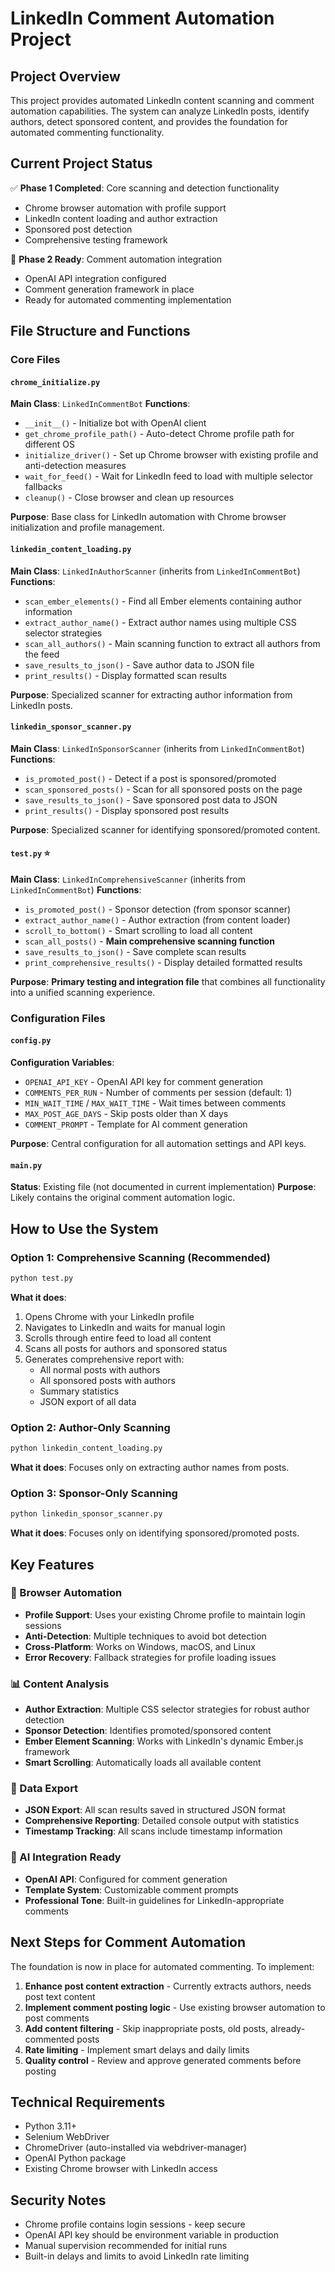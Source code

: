 # LinkedIn Comment Automation Project

## Project Overview
This project provides automated LinkedIn content scanning and comment automation capabilities. The system can analyze LinkedIn posts, identify authors, detect sponsored content, and provides the foundation for automated commenting functionality.

## Current Project Status
✅ **Phase 1 Completed**: Core scanning and detection functionality
- Chrome browser automation with profile support
- LinkedIn content loading and author extraction
- Sponsored post detection
- Comprehensive testing framework

🔄 **Phase 2 Ready**: Comment automation integration
- OpenAI API integration configured
- Comment generation framework in place
- Ready for automated commenting implementation

## File Structure and Functions

### Core Files

#### `chrome_initialize.py`
**Main Class**: `LinkedInCommentBot`
**Functions**:
- `__init__()` - Initialize bot with OpenAI client
- `get_chrome_profile_path()` - Auto-detect Chrome profile path for different OS
- `initialize_driver()` - Set up Chrome browser with existing profile and anti-detection measures
- `wait_for_feed()` - Wait for LinkedIn feed to load with multiple selector fallbacks
- `cleanup()` - Close browser and clean up resources

**Purpose**: Base class for LinkedIn automation with Chrome browser initialization and profile management.

#### `linkedin_content_loading.py`
**Main Class**: `LinkedInAuthorScanner` (inherits from `LinkedInCommentBot`)
**Functions**:
- `scan_ember_elements()` - Find all Ember elements containing author information
- `extract_author_name()` - Extract author names using multiple CSS selector strategies
- `scan_all_authors()` - Main scanning function to extract all authors from the feed
- `save_results_to_json()` - Save author data to JSON file
- `print_results()` - Display formatted scan results

**Purpose**: Specialized scanner for extracting author information from LinkedIn posts.

#### `linkedin_sponsor_scanner.py`
**Main Class**: `LinkedInSponsorScanner` (inherits from `LinkedInCommentBot`)
**Functions**:
- `is_promoted_post()` - Detect if a post is sponsored/promoted
- `scan_sponsored_posts()` - Scan for all sponsored posts on the page
- `save_results_to_json()` - Save sponsored post data to JSON
- `print_results()` - Display sponsored post results

**Purpose**: Specialized scanner for identifying sponsored/promoted content.

#### `test.py` ⭐
**Main Class**: `LinkedInComprehensiveScanner` (inherits from `LinkedInCommentBot`)
**Functions**:
- `is_promoted_post()` - Sponsor detection (from sponsor scanner)
- `extract_author_name()` - Author extraction (from content loader)
- `scroll_to_bottom()` - Smart scrolling to load all content
- `scan_all_posts()` - **Main comprehensive scanning function**
- `save_results_to_json()` - Save complete scan results
- `print_comprehensive_results()` - Display detailed formatted results

**Purpose**: **Primary testing and integration file** that combines all functionality into a unified scanning experience.

### Configuration Files

#### `config.py`
**Configuration Variables**:
- `OPENAI_API_KEY` - OpenAI API key for comment generation
- `COMMENTS_PER_RUN` - Number of comments per session (default: 1)
- `MIN_WAIT_TIME` / `MAX_WAIT_TIME` - Wait times between comments
- `MAX_POST_AGE_DAYS` - Skip posts older than X days
- `COMMENT_PROMPT` - Template for AI comment generation

**Purpose**: Central configuration for all automation settings and API keys.

#### `main.py`
**Status**: Existing file (not documented in current implementation)
**Purpose**: Likely contains the original comment automation logic.

## How to Use the System

### Option 1: Comprehensive Scanning (Recommended)
```bash
python test.py
```
**What it does**:
1. Opens Chrome with your LinkedIn profile
2. Navigates to LinkedIn and waits for manual login
3. Scrolls through entire feed to load all content
4. Scans all posts for authors and sponsored status
5. Generates comprehensive report with:
   - All normal posts with authors
   - All sponsored posts with authors
   - Summary statistics
   - JSON export of all data

### Option 2: Author-Only Scanning
```bash
python linkedin_content_loading.py
```
**What it does**: Focuses only on extracting author names from posts.

### Option 3: Sponsor-Only Scanning
```bash
python linkedin_sponsor_scanner.py
```
**What it does**: Focuses only on identifying sponsored/promoted posts.

## Key Features

### 🔧 Browser Automation
- **Profile Support**: Uses your existing Chrome profile to maintain login sessions
- **Anti-Detection**: Multiple techniques to avoid bot detection
- **Cross-Platform**: Works on Windows, macOS, and Linux
- **Error Recovery**: Fallback strategies for profile loading issues

### 📊 Content Analysis
- **Author Extraction**: Multiple CSS selector strategies for robust author detection
- **Sponsor Detection**: Identifies promoted/sponsored content
- **Ember Element Scanning**: Works with LinkedIn's dynamic Ember.js framework
- **Smart Scrolling**: Automatically loads all available content

### 📁 Data Export
- **JSON Export**: All scan results saved in structured JSON format
- **Comprehensive Reporting**: Detailed console output with statistics
- **Timestamp Tracking**: All scans include timestamp information

### 🤖 AI Integration Ready
- **OpenAI API**: Configured for comment generation
- **Template System**: Customizable comment prompts
- **Professional Tone**: Built-in guidelines for LinkedIn-appropriate comments



## Next Steps for Comment Automation

The foundation is now in place for automated commenting. To implement:

1. **Enhance post content extraction** - Currently extracts authors, needs post text content
2. **Implement comment posting logic** - Use existing browser automation to post comments
3. **Add content filtering** - Skip inappropriate posts, old posts, already-commented posts
4. **Rate limiting** - Implement smart delays and daily limits
5. **Quality control** - Review and approve generated comments before posting

## Technical Requirements

- Python 3.11+
- Selenium WebDriver
- ChromeDriver (auto-installed via webdriver-manager)
- OpenAI Python package
- Existing Chrome browser with LinkedIn access

## Security Notes

- Chrome profile contains login sessions - keep secure
- OpenAI API key should be environment variable in production
- Manual supervision recommended for initial runs
- Built-in delays and limits to avoid LinkedIn rate limiting